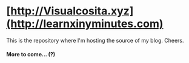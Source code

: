 # [http://Visualcosita.xyz](http://learnxinyminutes.com)

This is the repository where I'm hosting the source of my blog. Cheers.

#### More to come... (?)
